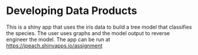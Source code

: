 # Developing Data Products

This is a shiny app that uses the iris data to build a tree model that classifies the species.  The user uses graphs and the model output to reverse engineer the model.  The app can be run at https://jpeach.shinyapps.io/assignment


